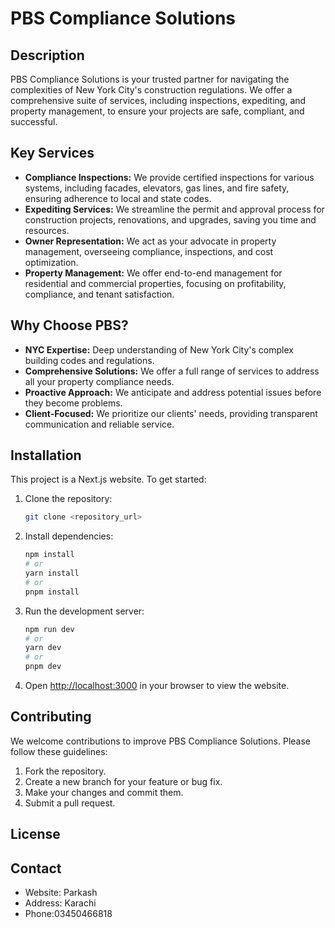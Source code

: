 

# PBS Compliance Solutions

## Description

PBS Compliance Solutions is your trusted partner for navigating the complexities of New York City's construction regulations. We offer a comprehensive suite of services, including inspections, expediting, and property management, to ensure your projects are safe, compliant, and successful.

## Key Services

* **Compliance Inspections:** We provide certified inspections for various systems, including facades, elevators, gas lines, and fire safety, ensuring adherence to local and state codes. 
* **Expediting Services:** We streamline the permit and approval process for construction projects, renovations, and upgrades, saving you time and resources. 
* **Owner Representation:** We act as your advocate in property management, overseeing compliance, inspections, and cost optimization. 
* **Property Management:** We offer end-to-end management for residential and commercial properties, focusing on profitability, compliance, and tenant satisfaction. 

## Why Choose PBS?

* **NYC Expertise:** Deep understanding of New York City's complex building codes and regulations. 
* **Comprehensive Solutions:** We offer a full range of services to address all your property compliance needs. 
* **Proactive Approach:** We anticipate and address potential issues before they become problems. 
* **Client-Focused:** We prioritize our clients' needs, providing transparent communication and reliable service. 

## Installation

This project is a Next.js website. To get started:

1.  Clone the repository:
    ```bash
    git clone <repository_url>
    ```
2.  Install dependencies:
    ```bash
    npm install
    # or
    yarn install
    # or
    pnpm install
    ```
3.  Run the development server:
    ```bash
    npm run dev
    # or
    yarn dev
    # or
    pnpm dev
    ```
4.  Open [http://localhost:3000](http://localhost:3000) in your browser to view the website.

## Contributing

We welcome contributions to improve PBS Compliance Solutions. Please follow these guidelines:

1.  Fork the repository.
2.  Create a new branch for your feature or bug fix.
3.  Make your changes and commit them.
4.  Submit a pull request.

## License



## Contact

* Website: Parkash
* Address: Karachi
* Phone:03450466818
